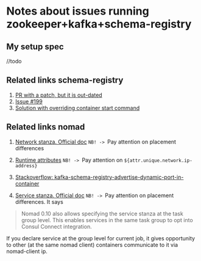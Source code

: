 # Notes about issues running zookeeper+kafka+schema-registry
## My setup spec
//todo
## Related links schema-registry
1. [PR with a patch, but it is out-dated](https://github.com/confluentinc/schema-registry/pull/236) 
2. [Issue #199](https://github.com/confluentinc/schema-registry/issues/199)
3. [Solution with overriding container start command](https://github.com/confluentinc/schema-registry/issues/1126#issuecomment-537282929)

## Related links nomad
1. [Network stanza. Official doc](https://nomadproject.io/docs/job-specification/network/)
`NB! -> `Pay attention on placement differences  

2. [Runtime attributes](https://nomadproject.io/docs/runtime/interpolation/)
`NB! -> `Pay attention on `${attr.unique.network.ip-address}`  
3. [Stackoverflow: kafka-schema-registry-advertise-dynamic-port-in-container](https://stackoverflow.com/questions/58544545/kafka-schema-registry-advertise-dynamic-port-in-container)
4. [Service stanza. Official doc](https://nomadproject.io/docs/job-specification/service/#service-stanza)
`NB! -> `Pay attention on placement differences. It says
> Nomad 0.10 also allows specifying the service stanza at the task group level. This enables services in the same task group to opt into Consul Connect integration.

If you declare service at the group level for current job, it gives opportunity to other (at the same nomad client) containers communicate to 
it via nomad-client ip.

 
